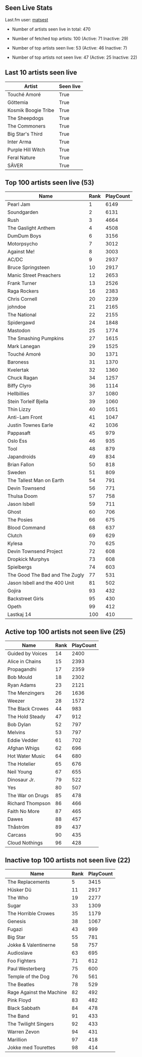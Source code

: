 ## Seen Live Stats

Last.fm user: [matsest](https://www.last.fm/user/matsest)

- Number of artists seen live in total: 470

- Number of fetched top artists: 100 (Active: 71 Inactive: 29)

- Number of top artists seen live: 53 (Active: 46 Inactive: 7)

- Number of top artists not seen live: 47 (Active: 25 Inactive: 22)

## Last 10 artists seen live

Artist              | Seen live
------------------- | ---------
Touché Amoré        | True     
Göttemia            | True     
Kosmik Boogie Tribe | True     
The Sheepdogs       | True     
The Commoners       | True     
Big Star's Third    | True     
Inter Arma          | True     
Purple Hill Witch   | True     
Feral Nature        | True     
SÂVER               | True     

## Top 100 artists seen live (53)

Name                           | Rank | PlayCount
------------------------------ | ---- | ---------
Pearl Jam                      | 1    | 6149     
Soundgarden                    | 2    | 6131     
Rush                           | 3    | 4664     
The Gaslight Anthem            | 4    | 4508     
DumDum Boys                    | 6    | 3156     
Motorpsycho                    | 7    | 3012     
Against Me!                    | 8    | 3003     
AC/DC                          | 9    | 2937     
Bruce Springsteen              | 10   | 2917     
Manic Street Preachers         | 12   | 2653     
Frank Turner                   | 13   | 2526     
Raga Rockers                   | 16   | 2383     
Chris Cornell                  | 20   | 2239     
johndoe                        | 21   | 2165     
The National                   | 22   | 2155     
Spidergawd                     | 24   | 1848     
Mastodon                       | 25   | 1774     
The Smashing Pumpkins          | 27   | 1615     
Mark Lanegan                   | 29   | 1525     
Touché Amoré                   | 30   | 1371     
Baroness                       | 31   | 1370     
Kvelertak                      | 32   | 1360     
Chuck Ragan                    | 34   | 1257     
Biffy Clyro                    | 36   | 1114     
Hellbillies                    | 37   | 1080     
Stein Torleif Bjella           | 39   | 1060     
Thin Lizzy                     | 40   | 1051     
Anti-Lam Front                 | 41   | 1047     
Justin Townes Earle            | 42   | 1036     
Pappasaft                      | 45   | 979      
Oslo Ess                       | 46   | 935      
Tool                           | 48   | 879      
Japandroids                    | 49   | 834      
Brian Fallon                   | 50   | 818      
Sweden                         | 51   | 809      
The Tallest Man on Earth       | 54   | 791      
Devin Townsend                 | 56   | 771      
Thulsa Doom                    | 57   | 758      
Jason Isbell                   | 59   | 711      
Ghost                          | 60   | 706      
The Posies                     | 66   | 675      
Blood Command                  | 68   | 637      
Clutch                         | 69   | 629      
Kylesa                         | 70   | 625      
Devin Townsend Project         | 72   | 608      
Dropkick Murphys               | 73   | 608      
Spielbergs                     | 74   | 603      
The Good The Bad and The Zugly | 77   | 531      
Jason Isbell and the 400 Unit  | 81   | 502      
Gojira                         | 93   | 432      
Backstreet Girls               | 95   | 430      
Opeth                          | 99   | 412      
Lastkaj 14                     | 100  | 410      

## Active top 100 artists not seen live (25)

Name             | Rank | PlayCount
---------------- | ---- | ---------
Guided by Voices | 14   | 2400     
Alice in Chains  | 15   | 2393     
Propagandhi      | 17   | 2359     
Bob Mould        | 18   | 2302     
Ryan Adams       | 23   | 2121     
The Menzingers   | 26   | 1636     
Weezer           | 28   | 1572     
The Black Crowes | 44   | 983      
The Hold Steady  | 47   | 912      
Bob Dylan        | 52   | 797      
Melvins          | 53   | 797      
Eddie Vedder     | 61   | 702      
Afghan Whigs     | 62   | 696      
Hot Water Music  | 64   | 680      
The Hotelier     | 65   | 676      
Neil Young       | 67   | 655      
Dinosaur Jr.     | 79   | 522      
Yes              | 80   | 507      
The War on Drugs | 85   | 478      
Richard Thompson | 86   | 466      
Faith No More    | 87   | 465      
Dawes            | 88   | 457      
Thåström         | 89   | 437      
Carcass          | 90   | 435      
Cloud Nothings   | 96   | 428      

## Inactive top 100 artists not seen live (22)

Name                     | Rank | PlayCount
------------------------ | ---- | ---------
The Replacements         | 5    | 3415     
Hüsker Dü                | 11   | 2917     
The Who                  | 19   | 2277     
Sugar                    | 33   | 1309     
The Horrible Crowes      | 35   | 1179     
Genesis                  | 38   | 1067     
Fugazi                   | 43   | 999      
Big Star                 | 55   | 781      
Jokke & Valentinerne     | 58   | 757      
Audioslave               | 63   | 695      
Foo Fighters             | 71   | 612      
Paul Westerberg          | 75   | 600      
Temple of the Dog        | 76   | 561      
The Beatles              | 78   | 529      
Rage Against the Machine | 82   | 492      
Pink Floyd               | 83   | 482      
Black Sabbath            | 84   | 478      
The Band                 | 91   | 433      
The Twilight Singers     | 92   | 433      
Warren Zevon             | 94   | 431      
Marillion                | 97   | 418      
Jokke med Tourettes      | 98   | 414      
